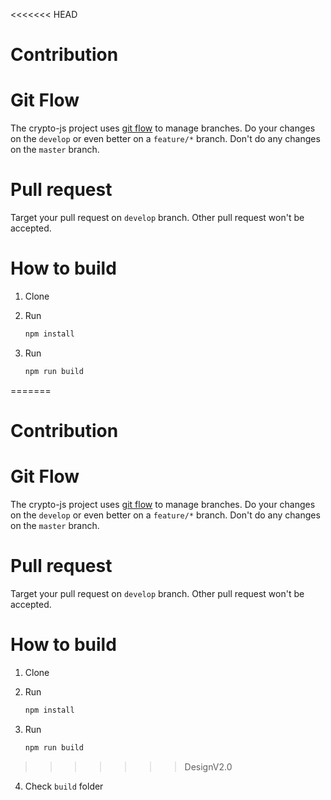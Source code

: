 <<<<<<< HEAD
# Contribution

# Git Flow 

The crypto-js project uses [git flow](https://github.com/nvie/gitflow) to manage branches. 
Do your changes on the `develop` or even better on a `feature/*` branch. Don't do any changes on the `master` branch.

# Pull request

Target your pull request on `develop` branch. Other pull request won't be accepted.

# How to build

1. Clone

2. Run

    ```sh
    npm install
    ```

3. Run

    ```sh
    npm run build
    ```
    
=======
# Contribution

# Git Flow 

The crypto-js project uses [git flow](https://github.com/nvie/gitflow) to manage branches. 
Do your changes on the `develop` or even better on a `feature/*` branch. Don't do any changes on the `master` branch.

# Pull request

Target your pull request on `develop` branch. Other pull request won't be accepted.

# How to build

1. Clone

2. Run

    ```sh
    npm install
    ```

3. Run

    ```sh
    npm run build
    ```
    
>>>>>>> DesignV2.0
4. Check `build` folder